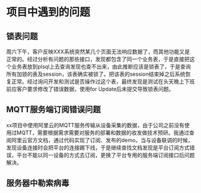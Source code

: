 # 项目中遇到的问题

## 锁表问题
周六下午，客户反映XXX系统突然某几个页面无法响应数据了，而其他功能又是正常的。经过分析有问题的那些接口，发现都包含了同一个业务表，于是直接把这个业务表放到plsql上去查询发现也查不出来，由此推断应该是锁表了，于是查询所有加锁的表及session，该表确实被锁了。把该表的session结束掉之后系统恢复正常。经过询问开发和测试是否操作过这个表，最终发现是测试在头天晚上下班前应客户要求修改了错误数据，使用for Update后未提交导致锁表问题。

## MQTT服务端订阅错误问题
xx项目中使用阿里云的MQTT服务传输从设备采集的数据，由于公司之前没有使用过MQTT，需要根据需求需要对服务的部署和数据的收发做技术预研。我通过查阅阿里云官方文档，通过代码实现了订阅、发布的demo。当与设备联调的时候，发现设备连接时会把平台的连接踢下线，于是继续查找文档发现是平台订阅方式错误，平台不能以同一设备的方式去订阅，更换了平台专用的服务端订阅接口后问题解决。

## 服务器中勒索病毒

